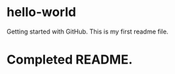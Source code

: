 hello-world
===========

Getting started with GitHub.
This is my first readme file.
# Completed README.
